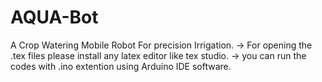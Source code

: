 # AQUA-Bot
A Crop Watering Mobile Robot For precision Irrigation.
-> For opening the .tex files please install any latex editor like tex studio.
-> you can run the codes with .ino extention using Arduino IDE software.

